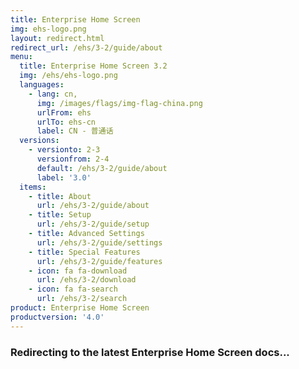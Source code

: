 ```yaml
---
title: Enterprise Home Screen
img: ehs-logo.png
layout: redirect.html
redirect_url: /ehs/3-2/guide/about
menu:
  title: Enterprise Home Screen 3.2
  img: /ehs/ehs-logo.png
  languages:
    - lang: cn,
      img: /images/flags/img-flag-china.png
      urlFrom: ehs
      urlTo: ehs-cn
      label: CN - 普通话
  versions:
    - versionto: 2-3
      versionfrom: 2-4
      default: /ehs/3-2/guide/about
      label: '3.0'
  items:
    - title: About
      url: /ehs/3-2/guide/about
    - title: Setup
      url: /ehs/3-2/guide/setup
    - title: Advanced Settings
      url: /ehs/3-2/guide/settings
    - title: Special Features
      url: /ehs/3-2/guide/features
    - icon: fa fa-download
      url: /ehs/3-2/download
    - icon: fa fa-search
      url: /ehs/3-2/search
product: Enterprise Home Screen
productversion: '4.0'
---
```


### Redirecting to the latest Enterprise Home Screen docs...










